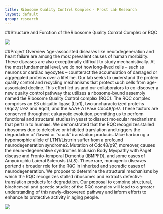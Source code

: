 ```yaml
---
title: Ribosome Quality Control Complex - Frost Lab Research
layout: default
group: research
---
```


##Structure and Function of the Ribosome Quality Control Complex or RQC

<img class="responsive-img" src="{{site.baseurl}}/static/img/research/searle_top.png"/>

##Project Overview
Age-associated diseases like neurodegeneration and heart failure are among the most prevalent causes of human morbidity. These diseases are also exceptionally difficult to study mechanistically. At the most fundamental level, we do not how long-lived cells – such as neurons or cardiac myocytes – counteract the accumulation of damaged or aggregated proteins over a lifetime. Our lab seeks to understand the protein quality control and recycling mechanisms that protect such cells from age-associated decline. This effort led us and our collaborators to co-discover a new quality control pathway that utilizes a ribosome-bound assembly named the Ribosome Quality Control complex (RQC). The RQC complex comprises an E3 ubiquitin ligase (Ltn1), two uncharacterized proteins (Rqc2/Tae2 and Rqc1), and the AAA+ ATPase Cdc48/p97. These factors are conserved throughout eukaryotic evolution, permitting us to perform functional and structural studies in yeast to dissect molecular mechanisms that pertain to humans. We demonstrated that the RQC recognizes stalled ribosomes due to defective or inhibited translation and triggers the degradation of flawed or “stuck” translation products. Mice harboring a hypomorphic allele of LTN1/Listerin suffer from a profound neurodegeneration syndrome2. Mutation of Cdc48/p97, moreover, causes the neuro-degenerative syndromes Inclusion Body Myopathy with Paget disease and Fronto-temporal Dementia (IBMPFD), and some cases of Amyotrophic Lateral Sclerosis (ALS). These rare, monogenic diseases portend a broader role for the RQC in inherited and sporadic cases of neurodegeneration. We propose to determine the structural mechanisms by which the RQC recognizes stalled ribosomes and extracts defective translation products for degradation. Our proposal to combine structural, biochemical and genetic studies of the RQC complex will lead to a greater understanding of this newly-discovered pathway and inform efforts to enhance its protective activity in aging people.

<img class="responsive-img" src="{{site.baseurl}}/static/img/research/searle_desc.png"/>
